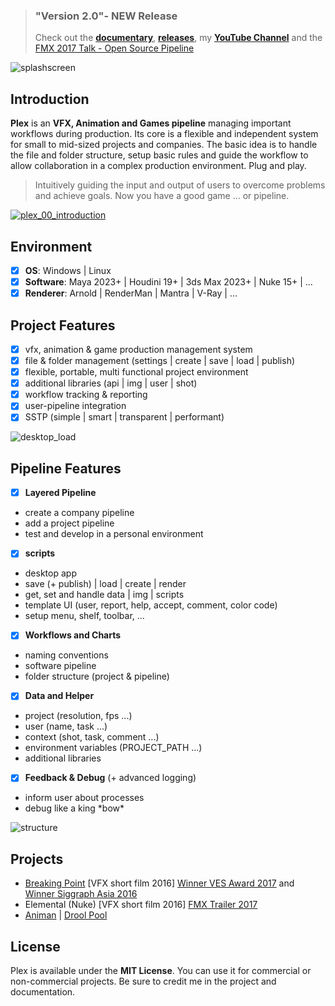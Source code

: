 > ### "Version 2.0"- NEW Release
> Check out the [**documentary**](https://github.com/richteralexander/plex/wiki), [**releases**](https://github.com/richteralexander/plex/releases), my **[YouTube Channel](https://youtube.com/alexanderrichtertd)** and the [FMX 2017 Talk - Open Source Pipeline](https://www.youtube.com/watch?v=_JC0AMYX_Bw)

![splashscreen](https://user-images.githubusercontent.com/9514022/29427356-dbd29200-8389-11e7-9731-051ed39d2558.png)

## **Introduction**
**Plex** is an **VFX, Animation and Games pipeline** managing important workflows during production.
Its core is a flexible and independent system for small to mid-sized projects and companies.
The basic idea is to handle the file and folder structure, setup basic rules and guide the workflow to allow collaboration in a complex production environment. Plug and play.

> Intuitively guiding the input and output of users to overcome problems and achieve goals.
> Now you have a good game ... or pipeline.

[![plex_00_introduction](https://user-images.githubusercontent.com/9514022/29458175-179be8ba-841e-11e7-8be7-a83b0a37b28e.PNG)](https://youtu.be/gqRailvSmtw)

## Environment
- [x] **OS**: Windows | Linux
- [x] **Software**: Maya 2023+ | Houdini 19+ | 3ds Max 2023+ | Nuke 15+ | ...
- [x] **Renderer**: Arnold | RenderMan | Mantra | V-Ray | ...

## Project Features
- [x] vfx, animation & game production management system
- [x] file & folder management (settings | create | save | load | publish)
- [x] flexible, portable, multi functional project environment
- [x] additional libraries (api | img | user | shot)
- [x] workflow tracking & reporting
- [x] user-pipeline integration
- [x] SSTP (simple | smart | transparent | performant)

![desktop_load](https://user-images.githubusercontent.com/9514022/30782643-477e0060-a136-11e7-883d-eadc16fbf0e0.gif)

## Pipeline Features
- [x] **Layered Pipeline**
 - create a company pipeline
 - add a project pipeline
 - test and develop in a personal environment
- [x] **scripts**
 - desktop app
 - save (+ publish) | load | create | render
 - get, set and handle data | img | scripts
 - template UI (user, report, help, accept, comment, color code)
 - setup menu, shelf, toolbar, ...
- [x] **Workflows and Charts**
 - naming conventions
 - software pipeline
 - folder structure (project & pipeline)
- [x] **Data and Helper**
 - project (resolution, fps ...)
 - user (name, task ...)
 - context (shot, task, comment ...)
 - environment variables (PROJECT_PATH ...)
 - additional libraries
- [x] **Feedback & Debug** (+ advanced logging)
 - inform user about processes
 - debug like a king \*bow\*

![structure](https://cloud.githubusercontent.com/assets/9514022/25559030/6c4396a2-2d33-11e7-90a2-add01a986613.png)

## **Projects**
- [Breaking Point](https://vimeo.com/178452618) \[VFX short film 2016\]
[Winner VES Award 2017](https://www.visualeffectssociety.com/post/15th-annual-ves-awards-nominees) and [Winner Siggraph Asia 2016](https://sa2016.siggraph.org/en)
- Elemental (Nuke) \[VFX short film 2016\]
[FMX Trailer 2017](https://www.youtube.com/watch?v=KmI8yakN9d4)
- [Animan](https://www.youtube.com/watch?v=CxxzeZg05mE) | [Drool Pool](https://www.youtube.com/watch?v=EueZW6H8Rq0&t=2s)


## **License**
Plex is available under the **MIT License**. You can use it for commercial or non-commercial projects. Be sure to credit me in the project and documentation.
